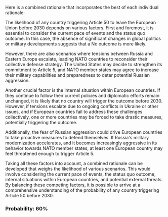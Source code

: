 Here is a combined rationale that incorporates the best of each individual rationale:

The likelihood of any country triggering Article 50 to leave the European Union before 2030 depends on various factors. First and foremost, it is essential to consider the current pace of events and the status quo outcome. In this case, the absence of significant changes in global politics or military developments suggests that a No outcome is more likely.

However, there are also scenarios where tensions between Russia and Eastern Europe escalate, leading NATO countries to reconsider their collective defense strategy. The United States may decide to strengthen its commitment to Article 5, and NATO member states may agree to increase their military capabilities and preparedness to deter potential Russian aggression.

Another crucial factor is the internal situation within European countries. If they continue to follow their current policies and diplomatic efforts remain unchanged, it is likely that no country will trigger the outcome before 2030. However, if tensions escalate due to ongoing conflicts in Ukraine or other issues, and if European countries fail to address these challenges collectively, one or more countries may be forced to take drastic measures, potentially triggering the outcome.

Additionally, the fear of Russian aggression could drive European countries to take proactive measures to defend themselves. If Russia's military modernization accelerates, and it becomes increasingly aggressive in its behavior towards NATO member states, at least one European country may feel threatened enough to trigger Article 5.

Taking all these factors into account, a combined rationale can be developed that weighs the likelihood of various scenarios. This would involve considering the current pace of events, the status quo outcome, internal situations within European countries, and potential external threats. By balancing these competing factors, it is possible to arrive at a comprehensive understanding of the probability of any country triggering Article 50 before 2030.

### Probability: 60%